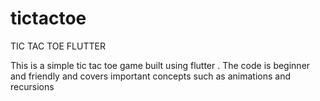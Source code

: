 # tictactoe

TIC TAC TOE FLUTTER

 This is a simple tic tac toe game built using flutter . The code is beginner and friendly and covers important concepts such as animations and recursions 